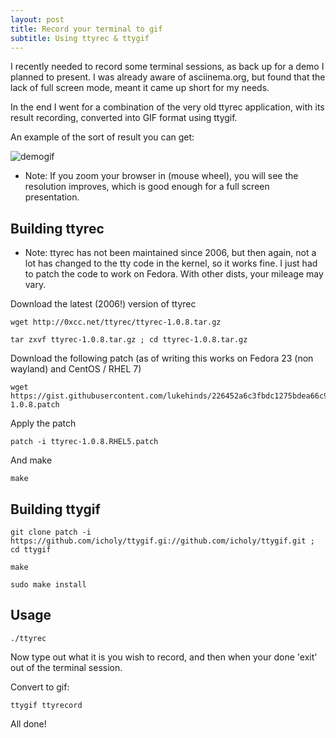 ```yaml
---
layout: post
title: Record your terminal to gif
subtitle: Using ttyrec & ttygif
---
```


I recently needed to record some terminal sessions, as back up for a demo I planned to present. I was
already aware of asciinema.org, but found that the lack of full screen mode, meant it came up short for my
needs.

In the end I went for a combination of the very old ttyrec application, with its result recording, converted
into GIF format using ttygif.

An example of the sort of result you can get:

![demogif](https://raw.githubusercontent.com/lukehinds/lukehinds.github.io/master/img/tty.gif)

* Note: If you zoom your browser in (mouse wheel), you will see the resolution improves, which is good enough
for a full screen presentation.

## Building ttyrec

* Note: ttyrec has not been maintained since 2006, but then again, not a lot has changed to the tty code in
the kernel, so it works fine. I just had to patch the code to work on Fedora. With other dists, your mileage
may vary.

Download the latest (2006!) version of ttyrec

~~~
wget http://0xcc.net/ttyrec/ttyrec-1.0.8.tar.gz
~~~

~~~
tar zxvf ttyrec-1.0.8.tar.gz ; cd ttyrec-1.0.8.tar.gz
~~~

Download the following patch (as of writing this works on Fedora 23 (non wayland) and CentOS / RHEL 7)

~~~
wget https://gist.githubusercontent.com/lukehinds/226452a6c3fbdc1275bdea66c954e8f6/raw/9ce0c7446e7f328e42d24419c31be5d605de428d/ttyrec-1.0.8.patch
~~~

Apply the patch

~~~
patch -i ttyrec-1.0.8.RHEL5.patch
~~~

And make

~~~
make
~~~

## Building ttygif

~~~
git clone patch -i https://github.com/icholy/ttygif.gi://github.com/icholy/ttygif.git ; cd ttygif
~~~

~~~
make
~~~

~~~
sudo make install
~~~

## Usage

~~~
./ttyrec
~~~

Now type out what it is you wish to record, and then when your done 'exit' out of the terminal session.

Convert to gif:

~~~
ttygif ttyrecord
~~~

All done!
